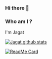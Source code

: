 ### Hi there 👋



### Who am I ?

I'm Jagat  


[![Jagat github stats](https://github-readme-stats.vercel.app/api?username=jagatabhay&theme=gruvbox&show_icons=True)](https://github.com/jagatabhay/github-readme-stats)


[![ReadMe Card](https://github-readme-stats.vercel.app/api/pin/?username=jagatabhay&repo=TSAI&show_owner=True&theme=cobalt)](https://github.com/jagatabhay/TSAI)




<!--
**jagatabhay/jagatabhay** is a ✨ _special_ ✨ repository because its `README.md` (this file) appears on your GitHub profile.

Here are some ideas to get you started:

- 🔭 I’m currently working on ...
- 🌱 I’m currently learning ...
- 👯 I’m looking to collaborate on ...
- 🤔 I’m looking for help with ...
- 💬 Ask me about ...
- 📫 How to reach me: ...
- 😄 Pronouns: ...
- ⚡ Fun fact: ...
-->

